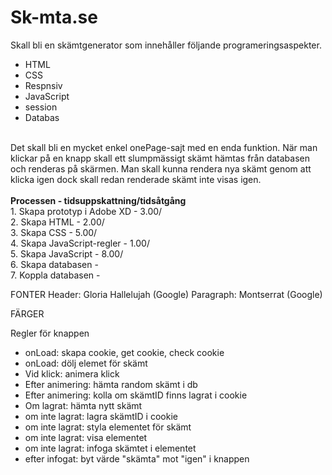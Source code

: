 # Sk-mta.se
Skall bli en skämtgenerator som innehåller följande programeringsaspekter.<br>
- HTML<br>
- CSS <br>
- Respnsiv<br>
- JavaScript<br>
- session<br>
- Databas<br>
<br>
Det skall bli en mycket enkel onePage-sajt med en enda funktion. När man klickar på en knapp skall ett slumpmässigt skämt hämtas från databasen och renderas på skärmen. Man skall kunna rendera nya skämt genom att klicka igen dock skall redan renderade skämt inte visas igen.<br>
<br>
<b>Processen - tidsuppskattning/tidsåtgång</b><br>
1. Skapa prototyp i Adobe XD - 3.00/<br>
2. Skapa HTML - 2.00/<br>
3. Skapa CSS - 5.00/<br>
4. Skapa JavaScript-regler - 1.00/<br>
5. Skapa JavaScript - 8.00/<br>
6. Skapa databasen - <br>
7. Koppla databasen - <br>

FONTER
Header: Gloria Hallelujah (Google)
Paragraph: Montserrat (Google)
<!--
<link href="https://fonts.googleapis.com/css?family=Gloria+Hallelujah|Montserrat&display=swap" rel="stylesheet">
font-family: 'Gloria Hallelujah', cursive;
font-family: 'Montserrat', sans-serif;
-->

FÄRGER<br>

Regler för knappen<br>
- onLoad:             skapa cookie, get cookie, check cookie
- onLoad:             dölj elemet för skämt
- Vid klick:          animera klick
- Efter animering:    hämta random skämt i db
- Efter animering:    kolla om skämtID finns lagrat i cookie 
- Om lagrat:          hämta nytt skämt
- om inte lagrat:     lagra skämtID i cookie
- om inte lagrat:     styla elementet för skämt
- om inte lagrat:     visa elementet
- om inte lagrat:     infoga skämtet i elementet
- efter infogat:      byt värde "skämta" mot "igen" i knappen

